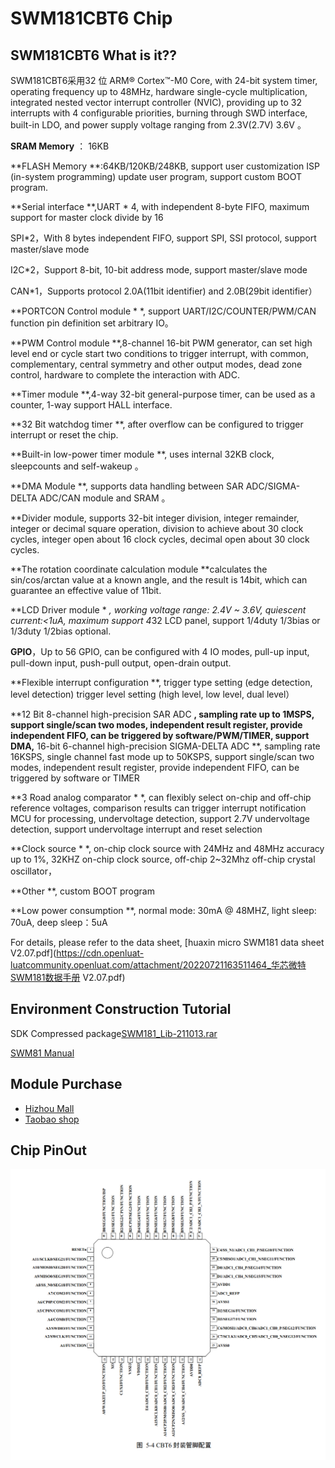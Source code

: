 # SWM181CBT6 Chip

## SWM181CBT6 What is it??

SWM181CBT6采用32 位 ARM® Cortex™-M0 Core, with 24-bit system timer, operating frequency up to 48MHz, hardware single-cycle multiplication, integrated nested vector interrupt controller (NVIC), providing up to 32 interrupts with 4 configurable priorities, burning through SWD interface, built-in LDO, and power supply voltage ranging from 2.3V(2.7V) 3.6V 。

**SRAM Memory** ： 16KB

**FLASH Memory **:64KB/120KB/248KB, support user customization ISP (in-system programming) update user program, support custom BOOT program.

**Serial interface **,UART * 4, with independent 8-byte FIFO, maximum support for master clock divide by 16

SPI*2，With 8 bytes independent FIFO, support SPI, SSI protocol, support master/slave mode

I2C*2，Support 8-bit, 10-bit address mode, support master/slave mode

CAN*1，Supports protocol 2.0A(11bit identifier) and 2.0B(29bit identifier）

**PORTCON Control module * *, support UART/I2C/COUNTER/PWM/CAN function pin definition set arbitrary IO。

**PWM Control module **,8-channel 16-bit PWM generator, can set high level end or cycle start two conditions to trigger interrupt, with common, complementary, central symmetry and other output modes, dead zone control, hardware to complete the interaction with ADC.

**Timer module **,4-way 32-bit general-purpose timer, can be used as a counter, 1-way support HALL interface.

**32 Bit watchdog timer **, after overflow can be configured to trigger interrupt or reset the chip.

**Built-in low-power timer module **, uses internal 32KB clock, sleepcounts and self-wakeup 。

**DMA Module **, supports data handling between SAR ADC/SIGMA-DELTA ADC/CAN module and SRAM 。

**Divider module, supports 32-bit integer division, integer remainder, integer or decimal square operation, division to achieve about 30 clock cycles, integer open about 16 clock cycles, decimal open about 30 clock cycles.

**The rotation coordinate calculation module **calculates the sin/cos/arctan value at a known angle, and the result is 14bit, which can guarantee an effective value of 11bit.

**LCD Driver module * *, working voltage range: 2.4V ~ 3.6V, quiescent current:<1uA, maximum support 4*32 LCD panel, support 1/4duty 1/3bias or 1/3duty 1/2bias optional.

**GPIO**，Up to 56 GPIO, can be configured with 4 IO modes, pull-up input, pull-down input, push-pull output, open-drain output.

**Flexible interrupt configuration **, trigger type setting (edge detection, level detection) trigger level setting (high level, low level, dual level）

**12 Bit 8-channel high-precision SAR ADC **, sampling rate up to 1MSPS, support single/scan two modes, independent result register, provide independent FIFO, can be triggered by software/PWM/TIMER, support DMA,** 16-bit 6-channel high-precision SIGMA-DELTA ADC **, sampling rate 16KSPS, single channel fast mode up to 50KSPS, support single/scan two modes, independent result register, provide independent FIFO, can be triggered by software or TIMER

**3 Road analog comparator * *, can flexibly select on-chip and off-chip reference voltages, comparison results can trigger interrupt notification MCU for processing, undervoltage detection, support 2.7V undervoltage detection, support undervoltage interrupt and reset selection

**Clock source * *, on-chip clock source with 24MHz and 48MHz accuracy up to 1%, 32KHZ on-chip clock source, off-chip 2~32Mhz off-chip crystal oscillator，

**Other **, custom BOOT program

**Low power consumption **, normal mode: 30mA @ 48MHZ, light sleep: 70uA, deep sleep：5uA

For details, please refer to the data sheet, [huaxin micro SWM181 data sheet V2.07.pdf](https://cdn.openluat-luatcommunity.openluat.com/attachment/20220721163511464_华芯微特SWM181数据手册 V2.07.pdf)

## Environment Construction Tutorial

SDK Compressed package[SWM181_Lib-211013.rar](https://cdn.openluat-luatcommunity.openluat.com/attachment/20220721163704765_SWM181_Lib-211013.rar)

[SWM81 Manual](https://wiki.luatos.org/chips/swm181/swm181.html)

## Module Purchase

* [Hizhou Mall](https://appc6kjfor22343.h5.xiaoeknow.com)
* [Taobao shop](https://luat.taobao.com)

## Chip PinOut

![image-20220721164050533](img/image-20220721164050533.png)
